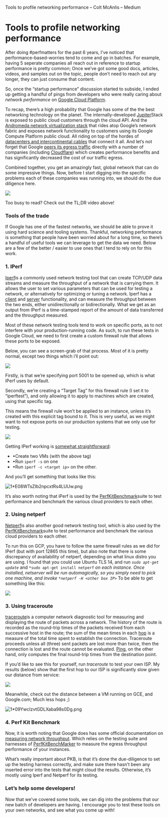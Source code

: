 Tools to profile networking performance – Colt McAnlis – Medium

# Tools to profile networking performance

After doing #perfmatters for the past 6 years, I’ve noticed that performance-based-worries tend to come and go in batches. For example, having 5 seperate companies all reach out in reference to startup performance is pretty common; Once we’ve got some good docs, articles, videos, and samples out on the topic, people don’t need to reach out any longer, they can just consume that content.

So, once the “startup performance” discussion started to subside, I ended up getting a handful of pings from developers who were really caring about *network performance* on [Google Cloud Platform](https://cloud.google.com/).

To recap, there’s a high probability that Google has some of the the best networking technology on the planet. The internally-developed [Jupiter](http://conferences.sigcomm.org/sigcomm/2015/pdf/papers/p183.pdf)Stack is exposed to public cloud customers through the cloud API. And the [Andromeda network virtualization stack](http://googlecloudplatform.blogspot.com/2014/04/enter-andromeda-zone-google-cloud-platforms-latest-networking-stack.html) that rides atop Google’s network fabric and exposes network functionality to customers using its Google Compute Platform public cloud. All riding on top of the hordes of [datacenters and intercontinental cables](https://cloud.google.com/about/locations/) that connect it all. And let’s not forget that Google [peers its egress traffic](https://peering.google.com/#/) directly with a number of companies (including [Cloudflare](https://www.cloudflare.com/)) which creates performance benefits and has significantly decreased the cost of our traffic egress.

Combined together, you get an amazingly fast, global network that can do some impressive things. Now, before I start digging into the specific problems each of these companies was running into, we should do the due diligence here.

![](../_resources/580993539e78df8bb7854e0f9a3c2a46.png)

Too busy to read? Check out the TL;DR video above!

### Tools of the trade

If Google has one of the fastest networks, we should be able to prove it using hard science and tooling systems. Thankful, networking performance is something that people have been worried about for a long time, so there’s a handful of useful tools we can leverage to get the data we need. Below are a few of the better / easier to use ones that I tend to rely on for this work.

### 1. IPerf

[Iperf](https://en.wikipedia.org/wiki/Iperf)is a commonly used network testing tool that can create TCP/UDP data streams and measure the throughput of a network that is carrying them. It allows the user to set various parameters that can be used for testing a network, or alternatively for optimizing or tuning a network. Iperf has a [client](https://en.wikipedia.org/wiki/Client_%28computing%29) and [server](https://en.wikipedia.org/wiki/Server_%28computing%29) functionality, and can measure the throughput between the two ends, either unidirectionally or bidirectionally. What we get as an output from IPerf is a time-stamped report of the amount of data transferred and the throughput measured.

Most of these network testing tools tend to work on specific ports, as to not interfere with your production-running code. As such, to run these tests in Google Cloud, we need to first create a custom firewall rule that allows these ports to be exposed.

Below, you can see a screen-grab of that process. Most of it is pretty normal, except two things which i’ll point out:

![](../_resources/2ba85f55dc6a6c94cc03675560f92ce3.png)

Firstly, is that we’re specifying port 5001 to be opened up, which is what IPerf uses by default.

Secondly, we’re creating a “Target Tag” for this firewall rule (I set it to “iperftest”), and only allowing it to apply to machines which are created, using that specific tag.

This means the firewall rule won’t be applied to an instance, unless it’s created with this explicit tag bound to it. This is very useful, as we might want to not expose ports on our production systems that we only use for testing.

![](../_resources/4503963196fc784aaaf3ea2e91d086d5.png)

Getting IPerf working is [somewhat straightforward](https://www.linode.com/docs/networking/diagnostics/diagnosing-network-speed-with-iperf):

- •Create two VMs (with the above tag)
- •Run `iperf -s` on one
- •Run `iperf -c <target ip>` on the other.

And you’ll get something that looks like this:

![1*E08WTsZIb2npcxtRs4LUUw.png](../_resources/0ca0ee3ff06a673a88f16fa565869a45.png)

It’s also worth noting that iPerf is used by the [PerfKitBenchmark](https://github.com/GoogleCloudPlatform/PerfKitBenchmarker)suite to test performance and benchmark the various cloud providers to each other.

### 2. Using netperf

[Netperf](http://www.netperf.org/netperf/)is also another good network testing tool, which is also used by the [PerfKitBenchmark](https://github.com/GoogleCloudPlatform/PerfKitBenchmarker)suite to test performance and benchmark the various cloud providers to each other.

To run this on GCP, you have to follow the same firewall rules as we did for IPerf (but with port 12865 this time), but also note that there is some discrepancy of availability of netperf, depending on what linux distro you are using. I found that you could use Ubuntu TLS 14, and run *`sudo apt-get update`* and `*sudo apt-get install netperf` *on each instance. Once installed, *netserver* will be run automagically, so you simply need to pick one machine, and invoke `*netperf -H <other box IP>`* To be able to get something like this:

![](../_resources/1be04ced22e253c58095f3476ce63a93.png)

### 3. Using traceroute

[traceroute](https://en.wikipedia.org/wiki/Traceroute)is a computer network diagnostic tool for measuring and displaying the route of packets across a network. The history of the route is recorded as the round-trip times of the packets received from each successive host in the route; the sum of the mean times in each [hop](https://en.wikipedia.org/wiki/Hop_%28networking%29) is a measure of the total time spent to establish the connection. Traceroute proceeds unless all (three) sent packets are lost more than twice, then the connection is lost and the route cannot be evaluated. [Ping](https://en.wikipedia.org/wiki/Ping_%28networking_utility%29), on the other hand, only computes the final round-trip times from the destination point.

If you’d like to see this for yourself, run *traceroute* to test your own ISP. My results (below) show that the first hop to our ISP is significantly slow given our distance from service:

![](../_resources/af09edf3aaea8e675e24e6ef1f689158.png)

Meanwhile, check out the distance between a VM running on GCE, and Google.com; Much less hops ;)

![1*09YwcIzvtGDLXaba98s0Dg.png](../_resources/9ff1da0bb964e0a0e9b174689e3ee3a0.png)

### 4. Perf Kit Benchmark

Now, it is worth noting that Google does has some official documentation on [measuring network throughput](https://cloud.google.com/compute/docs/networking#measurenetworkthroughput). Which relies on the testing suite and harnesses of [PerfKitBenchMarker](https://github.com/GoogleCloudPlatform/PerfKitBenchmarker) to measure the egress throughput performance of your instances.

What’s really important about PKB, is that it’s done the due-diligence to set up the testing harness correctly, and make sure there hasn’t been any inserted error into the tests that might cloud the results. Otherwise, it’s mostly using Iperf and Netperf for its testing.

### Let’s help some developers!

Now that we’ve covered some tools, we can dig into the problems that our new batch of developers are having. I encourage you to test these tools on your own networks, and see what you come up with!